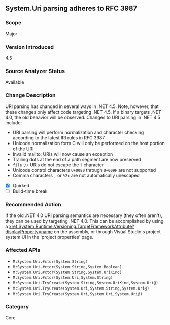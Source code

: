 ## System.Uri parsing adheres to RFC 3987

### Scope
Major

### Version Introduced
4.5

### Source Analyzer Status
Available

### Change Description

URI parsing has changed in several ways in .NET 4.5. Note, however, that these
changes only affect code targeting .NET 4.5. If a binary targets .NET 4.0, the
old behavior will be observed. Changes to URI parsing in .NET 4.5 include:

- URI parsing will perform normalization and character checking according to the latest IRI rules in RFC 3987
- Unicode normalization form C will only be performed on the host portion of the URI
- Invalid mailto: URIs will now cause an exception
- Trailing dots at the end of a path segment are now preserved
- `file://` URIs do not escape the `?` character
- Unicode control characters `U+0080` through `U+009F` are not supported
- Comma characters `,` or `%2c` are not automatically unescaped

- [x] Quirked
- [ ] Build-time break

### Recommended Action

If the old .NET 4.0 URI parsing semantics are necessary (they often aren't),
they can be used by targeting .NET 4.0. This can be accomplished by using a
<xref:System.Runtime.Versioning.TargetFrameworkAttribute?displayProperty=name>
on the assembly, or through Visual Studio's project system UI in the 'project
properties' page.

### Affected APIs
* `M:System.Uri.#ctor(System.String)`
* `M:System.Uri.#ctor(System.String,System.Boolean)`
* `M:System.Uri.#ctor(System.String,System.UriKind)`
* `M:System.Uri.#ctor(System.Uri,System.String)`
* `M:System.Uri.TryCreate(System.String,System.UriKind,System.Uri@)`
* `M:System.Uri.TryCreate(System.Uri,System.String,System.Uri@)`
* `M:System.Uri.TryCreate(System.Uri,System.Uri,System.Uri@)`

### Category
Core

<!-- breaking change id: 6 -->
